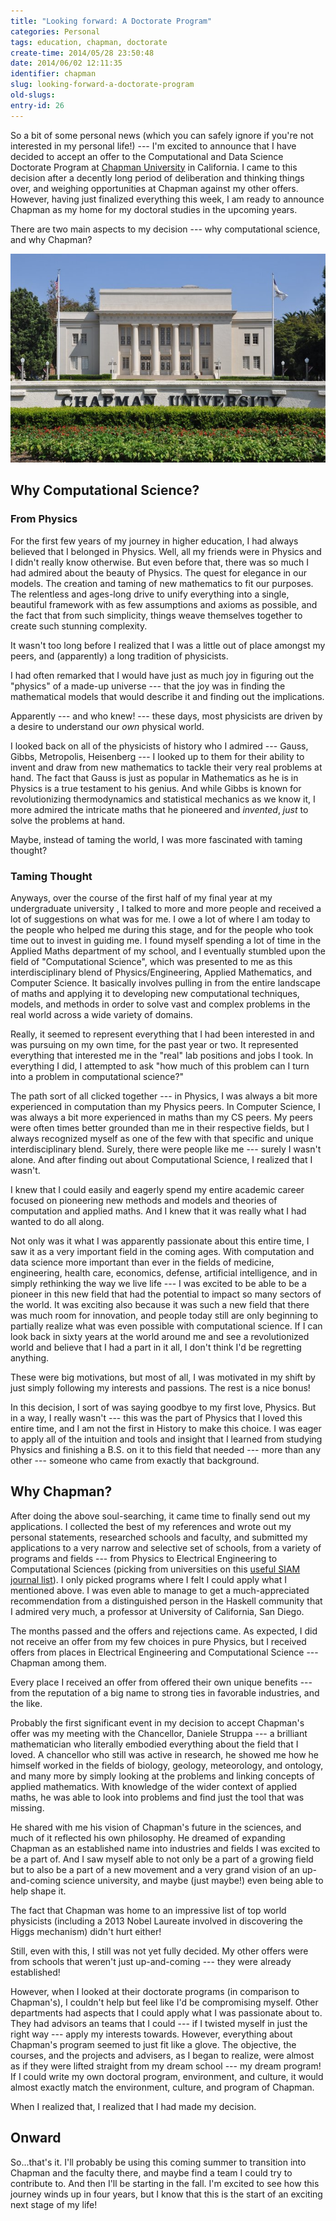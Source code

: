 ```yaml
---
title: "Looking forward: A Doctorate Program"
categories: Personal
tags: education, chapman, doctorate
create-time: 2014/05/28 23:50:48
date: 2014/06/02 12:11:35
identifier: chapman
slug: looking-forward-a-doctorate-program
old-slugs: 
entry-id: 26
---
```


So a bit of some personal news (which you can safely ignore if you're not
interested in my personal life!) --- I'm excited to announce that I have
decided to accept an offer to the Computational and Data Science Doctorate
Program at [Chapman University][chapman] in California.  I came to this
decision after a decently long period of deliberation and thinking things
over, and weighing opportunities at Chapman against my other offers. However,
having just finalized everything this week, I am ready to announce Chapman as
my home for my doctoral studies in the upcoming years.

[chapman]: http://www.chapman.edu/

There are two main aspects to my decision --- why computational science, and
why Chapman?

![Williams Hall --- Chapman University (Photo by Tom Arthur)](/img/entries/chapman/williams-hall.jpg "Williams Hall --- Chapman University (Photo by Tom Arthur)")

Why Computational Science?
--------------------------

### From Physics

For the first few years of my journey in higher education, I had always
believed that I belonged in Physics.  Well, all my friends were in Physics and
I didn't really know otherwise.  But even before that, there was so much I had
admired about the beauty of Physics.  The quest for elegance in our
models.  The creation and taming of new mathematics to fit our purposes.
The relentless and ages-long drive to unify everything into a single,
beautiful framework with as few assumptions and axioms as possible, and the
fact that from such simplicity, things weave themselves together to create
such stunning complexity.

It wasn't too long before I realized that I was a little out of place amongst
my peers, and (apparently) a long tradition of physicists.

I had often remarked that I would have just as much joy in figuring out the
"physics" of a made-up universe --- that the joy was in finding the
mathematical models that would describe it and finding out the implications.

Apparently --- and who knew! --- these days, most physicists are driven by a
desire to understand our *own* physical world.

I looked back on all of the physicists of history who I admired --- Gauss,
Gibbs, Metropolis, Heisenberg --- I looked up to them for their ability to invent
and draw from new mathematics to tackle their very real problems at hand.  The
fact that Gauss is just as popular in Mathematics as he is in Physics is a
true testament to his genius.  And while Gibbs is known for revolutionizing
thermodynamics and statistical mechanics as we know it, I more admired the
intricate maths that he pioneered and *invented*, *just* to solve the problems
at hand.

Maybe, instead of taming the world, I was more fascinated with taming thought?

### Taming Thought

Anyways, over the course of the first half of my final year at my
undergraduate university , I talked to more and more people and received a lot
of suggestions on what was for me.  I owe a lot of where I am today to the
people who helped me during this stage, and for the people who took time out
to invest in guiding me.  I found myself spending a lot of time in the Applied
Maths department of my school, and I eventually stumbled upon the field of
"Computational Science", which was presented to me as this interdisciplinary
blend of Physics/Engineering, Applied Mathematics, and Computer Science.  It
basically involves pulling in from the entire landscape of maths and applying
it to developing new computational techniques, models, and methods in order to
solve vast and complex problems in the real world across a wide variety of
domains.

Really, it seemed to represent everything that I had been interested in and
was pursuing on my own time, for the past year or two.  It represented
everything that interested me in the "real" lab positions and jobs I took.  In
everything I did, I attempted to ask "how much of this problem can I turn into
a problem in computational science?"

The path sort of all clicked together --- in Physics, I was always a bit more
experienced in computation than my Physics peers.  In Computer Science, I was
always a bit more experienced in maths than my CS peers.  My peers were often
times better grounded than me in their respective fields, but I always
recognized myself as one of the few with that specific and unique
interdisciplinary blend. Surely, there were people like me --- surely I wasn't
alone.  And after finding out about Computational Science, I realized that I
wasn't.

I knew that I could easily and eagerly spend my entire academic career focused
on pioneering new methods and models and theories of computation and applied
maths.  And I knew that it was really what I had wanted to do all along.

Not only was it what I was apparently passionate about this entire time, I saw
it as a very important field in the coming ages.  With computation and data
science more important than ever in the fields of medicine, engineering,
health care, economics, defense, artificial intelligence, and in simply
rethinking the way we live life --- I was excited to be able to be a pioneer
in this new field that had the potential to impact so many sectors of the
world.  It was exciting also because it was such a new field that there was
much room for innovation, and people today still are only beginning to
partially realize what was even possible with computational science.  If I can
look back in sixty years at the world around me and see a revolutionized world
and believe that I had a part in it all, I don't think I'd be regretting
anything.

These were big motivations, but most of all, I was motivated in my shift by
just simply following my interests and passions.  The rest is a nice bonus!

In this decision, I sort of was saying goodbye to my first love, Physics.  But
in a way, I really wasn't --- this was the part of Physics that I loved this
entire time, and I am not the first in History to make this choice.  I was
eager to apply all of the intuition and tools and insight that I learned from
studying Physics and finishing a B.S. on it to this field that needed --- more
than any other --- someone who came from exactly that background.

Why Chapman?
------------

After doing the above soul-searching, it came time to finally send out my
applications.  I collected the best of my references and wrote out my personal
statements, researched schools and faculty, and submitted my applications to a
very narrow and selective set of schools, from a variety of programs and
fields --- from Physics to Electrical Engineering to Computational Sciences
(picking from universities on this [useful SIAM journal list][siam]).  I only
picked programs where I felt I could apply what I mentioned above.  I was even
able to manage to get a much-appreciated recommendation from a distinguished
person in the Haskell community that I admired very much, a professor at
University of California, San Diego.

[siam]: http://www.siam.org/students/resources/cse_programs.php

The months passed and the offers and rejections came.  As expected, I did not
receive an offer from my few choices in pure Physics, but I received offers
from places in Electrical Engineering and Computational Science --- Chapman
among them.

Every place I received an offer from offered their own unique benefits ---
from the reputation of a big name to strong ties in favorable industries, and
the like.

Probably the first significant event in my decision to accept Chapman's offer
was my meeting with the Chancellor, Daniele Struppa --- a brilliant
mathematician who literally embodied everything about the field that I loved.
A chancellor who still was active in research, he showed me how he himself
worked in the fields of biology, geology, meteorology, and ontology, and many
more by simply looking at the problems and linking concepts of applied
mathematics.  With knowledge of the wider context of applied maths, he was
able to look into problems and find just the tool that was missing.

He shared with me his vision of Chapman's future in the sciences, and much of
it reflected his own philosophy.  He dreamed of expanding Chapman as an
established name into industries and fields I was excited to be a part of. And
I saw myself able to not only be a part of a growing field but to also be a
part of a new movement and a very grand vision of an up-and-coming science
university, and maybe (just maybe!) even being able to help shape it.

The fact that Chapman was home to an impressive list of top world physicists
(including a 2013 Nobel Laureate involved in discovering the Higgs mechanism)
didn't hurt either!

Still, even with this, I still was not yet fully decided.  My other offers
were from schools that weren't just up-and-coming --- they were already
established!

However, when I looked at their doctorate programs (in comparison to
Chapman's), I couldn't help but feel like I'd be compromising myself.  Other
departments had aspects that I could apply what I was passionate about to.
They had advisors an teams that I could  --- if I twisted myself in just the
right way --- apply my interests towards. However, everything about Chapman's
program seemed to just fit like a glove.  The objective, the courses, and the
projects and advisers, as I began to realize, were almost as if they were
lifted straight from my dream school --- my dream program!  If I could write
my own doctoral program, environment, and culture, it would almost exactly
match the environment, culture, and program of Chapman.

When I realized that, I realized that I had made my decision.

Onward
------

So...that's it.  I'll probably be using this coming summer to transition into
Chapman and the faculty there, and maybe find a team I could try to contribute
to.  And then I'll be starting in the fall.  I'm excited to see how this
journey winds up in four years, but I know that this is the start of an
exciting next stage of my life!

